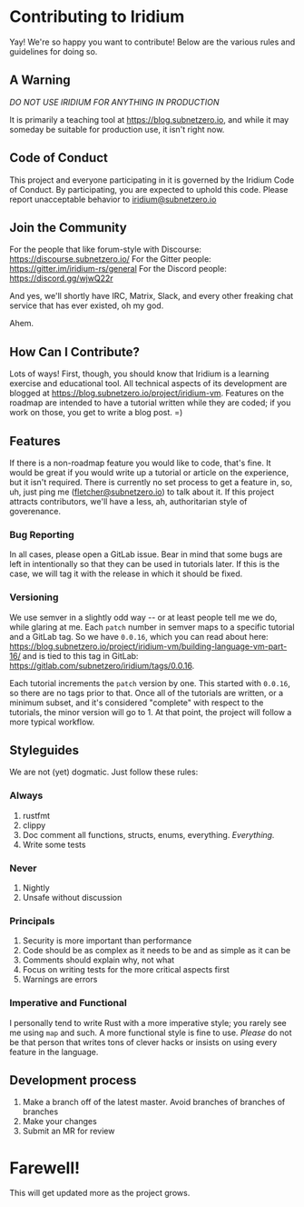 # Contributing to Iridium
Yay! We're so happy you want to contribute! Below are the various rules and guidelines for doing so.

## A Warning
*DO NOT USE IRIDIUM FOR _ANYTHING_ IN PRODUCTION*

It is primarily a teaching tool at https://blog.subnetzero.io, and while it may someday be suitable for production use, it isn't right now.

## Code of Conduct
This project and everyone participating in it is governed by the Iridium Code of Conduct. By participating, you are expected to uphold this code. Please report unacceptable behavior to iridium@subnetzero.io

## Join the Community
For the people that like forum-style with Discourse: https://discourse.subnetzero.io/
For the Gitter people: https://gitter.im/iridium-rs/general
For the Discord people: https://discord.gg/wjwQ22r

And yes, we'll shortly have IRC, Matrix, Slack, and every other freaking chat service that has ever existed, oh my god.

Ahem.

## How Can I Contribute?
Lots of ways! First, though, you should know that Iridium is a learning exercise and educational tool. All technical aspects of its development are blogged at https://blog.subnetzero.io/project/iridium-vm. Features on the roadmap are intended to have a tutorial written while they are coded; if you work on those, you get to write a blog post. =)

## Features
If there is a non-roadmap feature you would like to code, that's fine. It would be great if you would write up a tutorial or article on the experience, but it isn't required. There is currently no set process to get a feature in, so, uh, just ping me (fletcher@subnetzero.io) to talk about it. If this project attracts contributors, we'll have a less, ah, authoritarian style of goverenance.

### Bug Reporting
In all cases, please open a GitLab issue. Bear in mind that some bugs are left in intentionally so that they can be used in tutorials later. If this is the case, we will tag it with the release in which it should be fixed.

### Versioning
We use semver in a slightly odd way -- or at least people tell me we do, while glaring at me. Each `patch` number in semver maps to a specific tutorial and a GitLab tag. So we have `0.0.16`, which you can read about here: https://blog.subnetzero.io/project/iridium-vm/building-language-vm-part-16/ and is tied to this tag in GitLab: https://gitlab.com/subnetzero/iridium/tags/0.0.16.

Each tutorial increments the `patch` version by one. This started with `0.0.16`, so there are no tags prior to that. Once all of the tutorials are written, or a minimum subset, and it's considered "complete" with respect to the tutorials, the minor version will go to 1. At that point, the project will follow a more typical workflow.

## Styleguides
We are not (yet) dogmatic. Just follow these rules:

### Always
1. rustfmt
2. clippy
3. Doc comment all functions, structs, enums, everything. _Everything._
4. Write some tests

### Never
1. Nightly
2. Unsafe without discussion

### Principals
1. Security is more important than performance
2. Code should be as complex as it needs to be and as simple as it can be
3. Comments should explain why, not what
4. Focus on writing tests for the more critical aspects first
5. Warnings are errors

### Imperative and Functional
I personally tend to write Rust with a more imperative style; you rarely see me using `map` and such. A more functional style is fine to use. *Please* do not be that person that writes tons of clever hacks or insists on using every feature in the language.

## Development process
1. Make a branch off of the latest master. Avoid branches of branches of branches
2. Make your changes
3. Submit an MR for review


# Farewell!
This will get updated more as the project grows.
